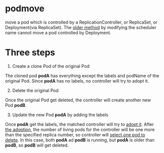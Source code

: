 # podmove
move a pod which is controlled by a ReplicationController, or ReplicaSet, or Deployment(via ReplicaSet). The [older method](https://github.com/songbinliu/movePod) by modifying the scheduler name cannot move a pod controlled by Deployment.

# Three steps
 1. Create a clone Pod of the original Pod
 
   The cloned pod **podA** has everything except the labels and podName of the original Pod.
   Since **podA** has no labels, no controller will try to adopt it.
   
 2. Delete the original Pod
 
   Once the original Pod get deleted, the controller will create another new Pod **podB**.
   
 3. Update the new Pod **podA** by adding the labels
 
   Once **podA** get the labels, the matched controller will try to [adopt it](https://github.com/kubernetes/kubernetes/blob/fa557ee7921fc8305d4978e66eb653c92ed1a7ce/pkg/controller/replicaset/replica_set.go#L333). After [the adoption](https://github.com/kubernetes/kubernetes/blob/4beb0c2f8634054950cb7ca0b4c24a12aadc612e/pkg/controller/replicaset/replica_set.go#L616), the number of living pods
   for the controller will be one more than the specified replica number, so controller will [select one pod to delete](https://github.com/kubernetes/kubernetes/blob/4beb0c2f8634054950cb7ca0b4c24a12aadc612e/pkg/controller/replicaset/replica_set.go#L623).
   In this case, both **podA** ad **podB** is running, but **podA** is older than **podB**, so **podB** will get deleted. 
 
 
